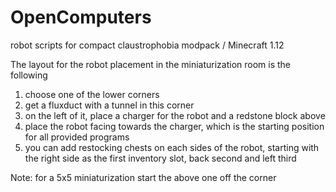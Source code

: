 # OpenComputers
robot scripts for compact claustrophobia modpack / Minecraft 1.12

The layout for the robot placement in the miniaturization room is the following
  1. choose one of the lower corners
  2. get a fluxduct with a tunnel in this corner
  3. on the left of it, place a charger for the robot and a redstone block above
  4. place the robot facing towards the charger, which is the starting position for all provided programs
  5. you can add restocking chests on each sides of the robot, starting with the right side as the first inventory slot, back second and left third

Note: for a 5x5 miniaturization start the above one off the corner

